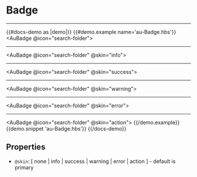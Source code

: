 # Badge

---

{{#docs-demo as |demo|}}
  {{#demo.example name='au-Badge.hbs'}}
    <AuBadge @icon="search-folder"></AuBadge>
    <hr>
    <AuBadge @icon="search-folder" @skin="info"></AuBadge>
    <hr>
    <AuBadge @icon="search-folder" @skin="success"></AuBadge>
    <hr>
    <AuBadge @icon="search-folder" @skin="warning"></AuBadge>
    <hr>
    <AuBadge @icon="search-folder" @skin="error"></AuBadge>
    <hr>
    <AuBadge @icon="search-folder" @skin="action"></AuBadge>
  {{/demo.example}}
  {{demo.snippet 'au-Badge.hbs'}}
{{/docs-demo}}

## Properties
- `@skin`: [ none | info | success | warning | error | action ] - default is primary
